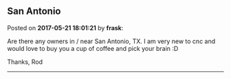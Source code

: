 ## San Antonio
Posted on **2017-05-21 18:01:21** by **frask**:

Are there any owners in / near San Antonio, TX. I am very new to cnc and would love to buy you a cup of coffee and pick your brain :D

Thanks, 
Rod

---

